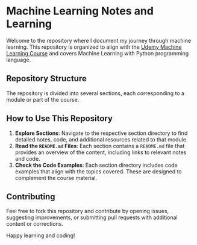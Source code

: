 # Machine Learning Notes and Learning

Welcome to the repository where I document my journey through machine learning. This repository is organized to align with the [Udemy Machine Learning Course](https://www.udemy.com/course/machinelearning/?couponCode=HT815INMT81324) and covers Machine Learning with Python programming language.

## Repository Structure

The repository is divided into several sections, each corresponding to a module or part of the course. 

## How to Use This Repository

1. **Explore Sections**: Navigate to the respective section directory to find detailed notes, code, and additional resources related to that module.
2. **Read the `README.md` Files**: Each section contains a `README.md` file that provides an overview of the content, including links to relevant notes and code.
3. **Check the Code Examples**: Each section directory includes code examples that align with the topics covered. These are designed to complement the course material.


## Contributing

Feel free to fork this repository and contribute by opening issues, suggesting improvements, or submitting pull requests with additional content or corrections.



Happy learning and coding!

